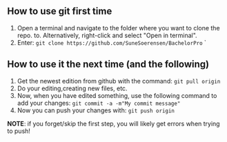## How to use git first time

1. Open a terminal and navigate to the folder where you want to clone the repo. to. Alternatively, right-click and select "Open in terminal".
2. Enter: `git clone https://github.com/SuneSoerensen/BachelorPro`
`

## How to use it the next time (and the following)
1. Get the newest edition from github with the command: `git pull origin`
2. Do your editing,creating new files, etc.
3. Now, when you have edited something, use the following command to add your changes: `git commit -a -m"My commit message"`
4. Now you can push your changes with: `git push origin`

**__NOTE__**: if you forget/skip the first step, you will likely get errors when trying to push!
